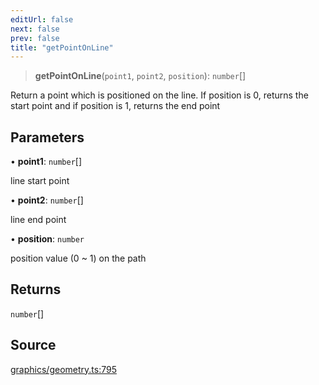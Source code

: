 ```yaml
---
editUrl: false
next: false
prev: false
title: "getPointOnLine"
---
```


> **getPointOnLine**(`point1`, `point2`, `position`): `number`[]

Return a point which is positioned on the line.
If position is 0, returns the start point and if position is 1, returns the end point

## Parameters

• **point1**: `number`[]

line start point

• **point2**: `number`[]

line end point

• **position**: `number`

position value (0 ~ 1) on the path

## Returns

`number`[]

## Source

[graphics/geometry.ts:795](https://github.com/dgmjs/dgmjs/blob/6298c851d69b83f472385d1ebb3c937ddb56985d/packages/core/src/graphics/geometry.ts#L795)
